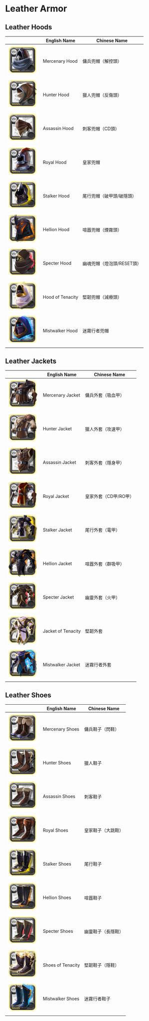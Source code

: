 # Leather Armor

## Leather Hoods

|| English Name | Chinese Name |
|---|---|---|
| ![](../../img/ava/T8_HEAD_LEATHER_SET1@4) | Mercenary Hood | 傭兵兜帽（解控頭） |
| ![](../../img/ava/T8_HEAD_LEATHER_SET2@4) | Hunter Hood | 獵人兜帽（反傷頭） |
| ![](../../img/ava/T8_HEAD_LEATHER_SET3@4) | Assassin Hood | 刺客兜帽（CD頭） |
| ![](../../img/ava/T8_HEAD_LEATHER_ROYAL@4) | Royal Hood | 皇家兜帽 |
| ![](../../img/ava/T8_HEAD_LEATHER_MORGANA@4) | Stalker Hood | 尾行兜帽（破甲頭/破隱頭） |
| ![](../../img/ava/T8_HEAD_LEATHER_HELL@4) | Hellion Hood | 喧囂兜帽（煙霧頭） |
| ![](../../img/ava/T8_HEAD_LEATHER_UNDEAD@4) | Specter Hood | 幽魂兜帽（燈泡頭/RESET頭） |
| ![](../../img/ava/T8_HEAD_LEATHER_AVALON@4) | Hood of Tenacity | 堅韌兜帽（減療頭） |
| ![](../../img/ava/T8_HEAD_LEATHER_FEY@4) | Mistwalker Hood | 迷霧行者兜帽 |

## Leather Jackets

|| English Name | Chinese Name |
|---|---|---|
| ![](../../img/ava/T8_ARMOR_LEATHER_SET1@4) | Mercenary Jacket | 傭兵外套（吸血甲） |
| ![](../../img/ava/T8_ARMOR_LEATHER_SET2@4) | Hunter Jacket | 獵人外套（攻速甲） |
| ![](../../img/ava/T8_ARMOR_LEATHER_SET3@4) | Assassin Jacket | 刺客外套（隱身甲） |
| ![](../../img/ava/T8_ARMOR_LEATHER_ROYAL@4) | Royal Jacket | 皇家外套（CD甲/RO甲） |
| ![](../../img/ava/T8_ARMOR_LEATHER_MORGANA@4) | Stalker Jacket | 尾行外套（電甲） |
| ![](../../img/ava/T8_ARMOR_LEATHER_HELL@4) | Hellion Jacket | 喧囂外套（群吸甲） |
| ![](../../img/ava/T8_ARMOR_LEATHER_UNDEAD@4) | Specter Jacket | 幽靈外套（火甲） |
| ![](../../img/ava/T8_ARMOR_LEATHER_AVALON@4) | Jacket of Tenacity | 堅韌外套 |
| ![](../../img/ava/T8_ARMOR_LEATHER_FEY@4) | Mistwalker Jacket | 迷霧行者外套 |

## Leather Shoes

|| English Name | Chinese Name |
|---|---|---|
| ![](../../img/ava/T8_SHOES_LEATHER_SET1@4) | Mercenary Shoes | 傭兵鞋子（閃鞋） |
| ![](../../img/ava/T8_SHOES_LEATHER_SET2@4) | Hunter Shoes | 獵人鞋子 |
| ![](../../img/ava/T8_SHOES_LEATHER_SET3@4) | Assassin Shoes | 刺客鞋子 |
| ![](../../img/ava/T8_SHOES_LEATHER_ROYAL@4) | Royal Shoes | 皇家鞋子（大跳鞋） |
| ![](../../img/ava/T8_SHOES_LEATHER_MORGANA@4) | Stalker Shoes | 尾行鞋子 |
| ![](../../img/ava/T8_SHOES_LEATHER_HELL@4) | Hellion Shoes | 喧囂鞋子 |
| ![](../../img/ava/T8_SHOES_LEATHER_UNDEAD@4) | Specter Shoes | 幽靈鞋子（長隱鞋） |
| ![](../../img/ava/T8_SHOES_LEATHER_AVALON@4) | Shoes of Tenacity | 堅韌鞋子（隱鞋） |
| ![](../../img/ava/T8_SHOES_LEATHER_FEY@4) | Mistwalker Shoes | 迷霧行者鞋子 |